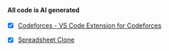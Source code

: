 #### All code is AI generated
 - [x] [Codeforces - VS Code Extension for Codeforces](https://github.com/KaustubhSathe/Codeforces) 
 - [x] [Spreadsheet Clone](https://github.com/KaustubhSathe/spreadsheet)


